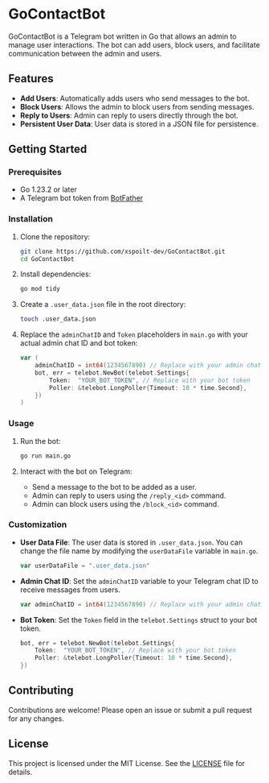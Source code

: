 # GoContactBot

GoContactBot is a Telegram bot written in Go that allows an admin to manage user interactions. The bot can add users, block users, and facilitate communication between the admin and users.

## Features

- **Add Users**: Automatically adds users who send messages to the bot.
- **Block Users**: Allows the admin to block users from sending messages.
- **Reply to Users**: Admin can reply to users directly through the bot.
- **Persistent User Data**: User data is stored in a JSON file for persistence.

## Getting Started

### Prerequisites

- Go 1.23.2 or later
- A Telegram bot token from [BotFather](https://core.telegram.org/bots#botfather)

### Installation

1. Clone the repository:
    ```sh
    git clone https://github.com/xspoilt-dev/GoContactBot.git
    cd GoContactBot
    ```

2. Install dependencies:
    ```sh
    go mod tidy
    ```

3. Create a `.user_data.json` file in the root directory:
    ```sh
    touch .user_data.json
    ```

4. Replace the `adminChatID` and `Token` placeholders in `main.go` with your actual admin chat ID and bot token:
    ```go
    var (
        adminChatID = int64(1234567890) // Replace with your admin chat ID
        bot, err = telebot.NewBot(telebot.Settings{
            Token:  "YOUR_BOT_TOKEN", // Replace with your bot token
            Poller: &telebot.LongPoller{Timeout: 10 * time.Second},
        })
    )
    ```

### Usage

1. Run the bot:
    ```sh
    go run main.go
    ```

2. Interact with the bot on Telegram:
    - Send a message to the bot to be added as a user.
    - Admin can reply to users using the `/reply_<id>` command.
    - Admin can block users using the `/block_<id>` command.

### Customization

- **User Data File**: The user data is stored in `.user_data.json`. You can change the file name by modifying the `userDataFile` variable in `main.go`.
    ```go
    var userDataFile = ".user_data.json"
    ```

- **Admin Chat ID**: Set the `adminChatID` variable to your Telegram chat ID to receive messages from users.
    ```go
    var adminChatID = int64(1234567890) // Replace with your admin chat ID
    ```

- **Bot Token**: Set the `Token` field in the `telebot.Settings` struct to your bot token.
    ```go
    bot, err = telebot.NewBot(telebot.Settings{
        Token:  "YOUR_BOT_TOKEN", // Replace with your bot token
        Poller: &telebot.LongPoller{Timeout: 10 * time.Second},
    })
    ```

## Contributing

Contributions are welcome! Please open an issue or submit a pull request for any changes.

## License

This project is licensed under the MIT License. See the [LICENSE](LICENSE) file for details.
